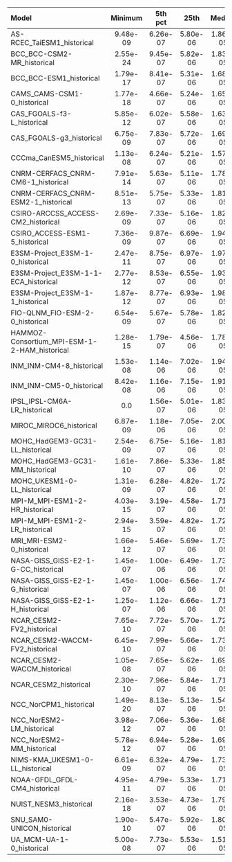 Model | Minimum | 5th pct | 25th | Median | 75th | 95th pct | Maximum
 :-- |  :--:  |  :--:  |  :--:  |  :--:  |  :--:  |  :--:  |  :--: 
AS-RCEC_TaiESM1_historical |  9.48e-09 |  6.26e-07 |  5.80e-06 |  1.86e-05 |  3.83e-05 |  9.65e-05 |  9.48e-09
BCC_BCC-CSM2-MR_historical |  2.55e-24 |  9.45e-07 |  5.82e-06 |  1.83e-05 |  3.53e-05 |  8.90e-05 |  2.55e-24
BCC_BCC-ESM1_historical |  1.79e-17 |  8.41e-07 |  5.31e-06 |  1.68e-05 |  3.32e-05 |  8.65e-05 |  1.79e-17
CAMS_CAMS-CSM1-0_historical |  1.77e-18 |  4.66e-07 |  5.24e-06 |  1.65e-05 |  3.52e-05 |  8.81e-05 |  1.77e-18
CAS_FGOALS-f3-L_historical |  5.85e-12 |  6.02e-07 |  5.58e-06 |  1.63e-05 |  3.56e-05 |  8.96e-05 |  5.85e-12
CAS_FGOALS-g3_historical |  6.75e-09 |  7.83e-07 |  5.72e-06 |  1.69e-05 |  3.42e-05 |  9.00e-05 |  4.25e-08
CCCma_CanESM5_historical |  1.13e-08 |  6.24e-07 |  5.21e-06 |  1.57e-05 |  3.36e-05 |  9.87e-05 |  1.13e-08
CNRM-CERFACS_CNRM-CM6-1_historical |  7.91e-14 |  5.63e-07 |  5.11e-06 |  1.78e-05 |  3.67e-05 |  9.39e-05 |  7.91e-14
CNRM-CERFACS_CNRM-ESM2-1_historical |  8.51e-13 |  5.75e-07 |  5.33e-06 |  1.81e-05 |  3.74e-05 |  9.45e-05 |  8.51e-13
CSIRO-ARCCSS_ACCESS-CM2_historical |  2.69e-09 |  7.33e-07 |  5.16e-06 |  1.82e-05 |  3.84e-05 |  1.03e-04 |  2.69e-09
CSIRO_ACCESS-ESM1-5_historical |  7.36e-09 |  9.87e-07 |  6.69e-06 |  1.94e-05 |  3.90e-05 |  1.03e-04 |  7.36e-09
E3SM-Project_E3SM-1-0_historical |  2.47e-11 |  8.75e-07 |  6.97e-06 |  1.97e-05 |  3.89e-05 |  9.51e-05 |  8.02e-10
E3SM-Project_E3SM-1-1-ECA_historical |  2.77e-12 |  8.53e-07 |  6.55e-06 |  1.93e-05 |  3.86e-05 |  9.45e-05 |  6.66e-10
E3SM-Project_E3SM-1-1_historical |  1.87e-12 |  8.77e-07 |  6.93e-06 |  1.98e-05 |  3.90e-05 |  9.52e-05 |  3.34e-10
FIO-QLNM_FIO-ESM-2-0_historical |  6.54e-09 |  5.67e-07 |  5.78e-06 |  1.82e-05 |  3.79e-05 |  9.57e-05 |  6.54e-09
HAMMOZ-Consortium_MPI-ESM-1-2-HAM_historical |  1.28e-15 |  1.79e-07 |  4.56e-06 |  1.78e-05 |  3.71e-05 |  9.86e-05 |  5.30e-15
INM_INM-CM4-8_historical |  1.53e-08 |  1.14e-06 |  7.02e-06 |  1.94e-05 |  3.73e-05 |  9.26e-05 |  9.43e-08
INM_INM-CM5-0_historical |  8.42e-08 |  1.16e-06 |  7.15e-06 |  1.91e-05 |  3.67e-05 |  9.11e-05 |  1.11e-07
IPSL_IPSL-CM6A-LR_historical | 0.0 |  1.56e-07 |  5.01e-06 |  1.83e-05 |  3.90e-05 |  9.17e-05 | 0.0
MIROC_MIROC6_historical |  6.87e-09 |  1.18e-06 |  7.05e-06 |  2.00e-05 |  4.05e-05 |  9.95e-05 |  1.68e-08
MOHC_HadGEM3-GC31-LL_historical |  2.54e-09 |  6.75e-07 |  5.16e-06 |  1.81e-05 |  3.85e-05 |  1.04e-04 |  3.65e-09
MOHC_HadGEM3-GC31-MM_historical |  1.61e-10 |  7.86e-07 |  5.33e-06 |  1.85e-05 |  3.90e-05 |  1.03e-04 |  5.28e-09
MOHC_UKESM1-0-LL_historical |  1.31e-09 |  6.28e-07 |  4.82e-06 |  1.72e-05 |  3.78e-05 |  1.03e-04 |  4.28e-09
MPI-M_MPI-ESM1-2-HR_historical |  4.03e-15 |  3.19e-07 |  4.58e-06 |  1.71e-05 |  3.65e-05 |  9.84e-05 |  1.20e-14
MPI-M_MPI-ESM1-2-LR_historical |  2.94e-15 |  3.59e-07 |  4.82e-06 |  1.72e-05 |  3.58e-05 |  9.54e-05 |  5.24e-15
MRI_MRI-ESM2-0_historical |  1.66e-12 |  5.46e-07 |  5.69e-06 |  1.73e-05 |  3.66e-05 |  1.01e-04 |  1.66e-12
NASA-GISS_GISS-E2-1-G-CC_historical |  1.45e-07 |  1.00e-06 |  6.49e-06 |  1.73e-05 |  3.59e-05 |  9.33e-05 |  1.94e-07
NASA-GISS_GISS-E2-1-G_historical |  1.45e-07 |  1.00e-06 |  6.56e-06 |  1.74e-05 |  3.59e-05 |  9.35e-05 |  2.38e-07
NASA-GISS_GISS-E2-1-H_historical |  1.25e-07 |  1.12e-06 |  6.66e-06 |  1.71e-05 |  3.62e-05 |  9.50e-05 |  2.35e-07
NCAR_CESM2-FV2_historical |  7.65e-10 |  7.72e-07 |  5.70e-06 |  1.72e-05 |  3.63e-05 |  9.58e-05 |  6.35e-09
NCAR_CESM2-WACCM-FV2_historical |  6.45e-10 |  7.99e-07 |  5.66e-06 |  1.73e-05 |  3.65e-05 |  9.51e-05 |  3.89e-09
NCAR_CESM2-WACCM_historical |  1.05e-08 |  7.65e-07 |  5.62e-06 |  1.69e-05 |  3.63e-05 |  9.54e-05 |  1.05e-08
NCAR_CESM2_historical |  2.30e-10 |  7.96e-07 |  5.84e-06 |  1.71e-05 |  3.65e-05 |  9.59e-05 |  7.60e-09
NCC_NorCPM1_historical |  1.49e-20 |  8.13e-07 |  5.13e-06 |  1.54e-05 |  3.28e-05 |  9.07e-05 |  2.93e-10
NCC_NorESM2-LM_historical |  3.98e-12 |  7.06e-07 |  5.36e-06 |  1.68e-05 |  3.56e-05 |  9.32e-05 |  1.45e-09
NCC_NorESM2-MM_historical |  5.78e-12 |  6.94e-07 |  5.28e-06 |  1.69e-05 |  3.60e-05 |  9.26e-05 |  5.53e-09
NIMS-KMA_UKESM1-0-LL_historical |  6.61e-09 |  6.32e-07 |  4.79e-06 |  1.73e-05 |  3.77e-05 |  1.03e-04 |  6.89e-09
NOAA-GFDL_GFDL-CM4_historical |  4.95e-11 |  4.79e-07 |  5.33e-06 |  1.71e-05 |  3.59e-05 |  9.43e-05 |  1.07e-10
NUIST_NESM3_historical |  2.16e-18 |  3.53e-07 |  4.73e-06 |  1.79e-05 |  3.75e-05 |  9.63e-05 |  2.16e-18
SNU_SAM0-UNICON_historical |  1.90e-10 |  5.47e-07 |  5.92e-06 |  1.80e-05 |  3.62e-05 |  9.76e-05 |  5.37e-09
UA_MCM-UA-1-0_historical |  5.00e-08 |  7.73e-07 |  5.53e-06 |  1.51e-05 |  3.06e-05 |  8.09e-05 |  5.00e-08
